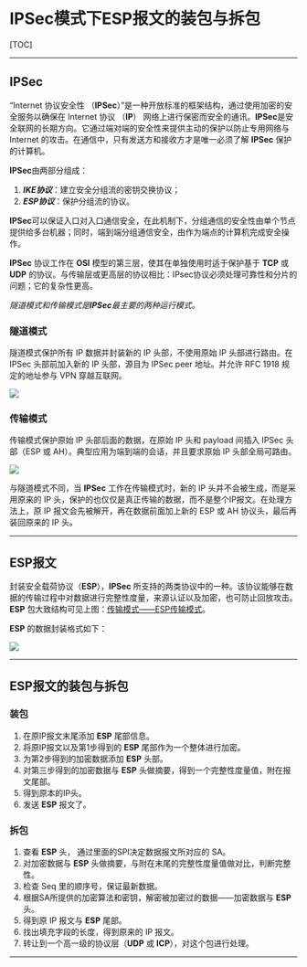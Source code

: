 # **IPSec**模式下**ESP**报文的装包与拆包

[TOC]

---

## **IPSec**

“Internet 协议安全性 （**IPSec**）”是一种开放标准的框架结构，通过使用加密的安全服务以确保在 Internet 协议 （**IP**） 网络上进行保密而安全的通讯。**IPSec**是安全联网的长期方向。它通过端对端的安全性来提供主动的保护以防止专用网络与 Internet 的攻击。在通信中，只有发送方和接收方才是唯一必须了解 **IPSec** 保护的计算机。 

**IPSec**由两部分组成：

1.  ***IKE协议***：建立安全分组流的密钥交换协议；
2.  ***ESP协议***：保护分组流的协议。

**IPSec**可以保证入口对入口通信安全，在此机制下，分组通信的安全性由单个节点提供给多台机器；同时，端到端分组通信安全，由作为端点的计算机完成安全操作。

**IPSec** 协议工作在 **OSI** 模型的第三层，使其在单独使用时适于保护基于 **TCP** 或 **UDP** 的协议。与传输层或更高层的协议相比：IPsec协议必须处理可靠性和分片的问题；它的复杂性更高。

*隧道模式和传输模式是**IPSec**最主要的两种运行模式。*



### 隧道模式

隧道模式保护所有 IP 数据并封装新的 IP 头部，不使用原始 IP 头部进行路由。在 IPSec 头部前加入新的 IP 头部，源目为 IPSec peer 地址。并允许 RFC 1918 规定的地址参与 VPN 穿越互联网。

![](https://ws4.sinaimg.cn/large/006tNbRwgy1fyggv4g30xj317y0myn0p.jpg)



### 传输模式

传输模式保护原始 IP 头部后面的数据，在原始 IP 头和 payload 间插入 IPSec 头部（ESP 或 AH）。典型应用为端到端的会话，并且要求原始 IP 头部全局可路由。

![](https://ws4.sinaimg.cn/large/006tNbRwgy1fyggwqx3p6j319k0nigp6.jpg)

与隧道模式不同，当 **IPSec** 工作在传输模式时，新的 IP 头并不会被生成，而是采用原来的 IP 头，保护的也仅仅是真正传输的数据，而不是整个IP报文。在处理方法上，原 IP 报文会先被解开，再在数据前面加上新的 ESP 或 AH 协议头，最后再装回原来的 IP 头。



---

## **ESP**报文

封装安全载荷协议（**ESP**），**IPSec** 所支持的两类协议中的一种。该协议能够在数据的传输过程中对数据进行完整性度量，来源认证以及加密，也可防止回放攻击。**ESP** 包大致结构可见上图：[传输模式——ESP传输模式](https://github.com/LovelyBuggies/C_InfoSecurity_Experiments/blob/master/ESP/IPSec%E4%BC%A0%E8%BE%93%E6%A8%A1%E5%BC%8F%E4%B8%8BESP%E6%8A%A5%E6%96%87%E7%9A%84%E8%A3%85%E5%8C%85%E4%B8%8E%E6%8B%86%E5%8C%85%E8%BF%87%E7%A8%8B.md#%E9%9A%A7%E9%81%93%E6%A8%A1%E5%BC%8F)。

**ESP** 的数据封装格式如下：

![](https://ws1.sinaimg.cn/large/006tNbRwgy1fyghptjfz8j31fg0m2wht.jpg)



---

## **ESP**报文的装包与拆包

### 装包

1. 在原IP报文末尾添加 **ESP** 尾部信息。
2. 将原IP报文以及第1步得到的 **ESP** 尾部作为一个整体进行加密。
3. 为第2步得到的加密数据添加 **ESP** 头部。
4. 对第三步得到的加密数据与 **ESP** 头做摘要，得到一个完整性度量值，附在报文尾部。
5. 得到原本的IP头。
6. 发送 **ESP** 报文了。



### 拆包

1. 查看 **ESP** 头， 通过里面的SPI决定数据报文所对应的 SA。
2. 对加密数据与 **ESP** 头做摘要，与附在末尾的完整性度量值做对比，判断完整性。
3. 检查 Seq 里的顺序号，保证最新数据。
4. 根据SA所提供的加密算法和密钥，解密被加密过的数据——加密数据与 **ESP** 头。
5. 得到原 IP 报文与 **ESP** 尾部。
6. 找出填充字段的长度，得到原来的 IP 报文。
7. 转让到一个高一级的协议层（**UDP** 或 **ICP**），对这个包进行处理。



---

